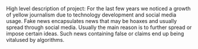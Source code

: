 High level description of project: For the last few years we noticed a growth of yellow journalism due to technology development and social media usage. Fake news encapsulates news that may be hoaxes and usually spread through social media. Usually the main reason is to further spread or impose certain ideas. Such news containing false or claims end up being vitalused by algorithms.
